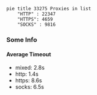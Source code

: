 
```mermaid
pie title 33275 Proxies in list
    "HTTP" : 22347
    "HTTPS": 4659
    "SOCKS" : 9816
```

### Some Info
#### Average Timeout

- mixed: 2.8s
- http: 1.4s
- https: 8.6s
- socks: 6.5s